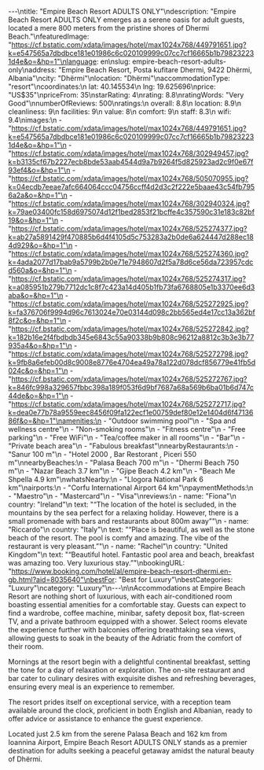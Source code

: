 ---\ntitle: "Empire Beach Resort ADULTS ONLY"\ndescription: "Empire Beach Resort ADULTS ONLY emerges as a serene oasis for adult guests, located a mere 800 meters from the pristine shores of Dhermi Beach."\nfeaturedImage: "https://cf.bstatic.com/xdata/images/hotel/max1024x768/449791651.jpg?k=e547565a7dbdbce181e01986c6c020109999c07cc7cf16665b1b798232231d4e&o=&hp=1"\nlanguage: en\nslug: empire-beach-resort-adults-only\naddress: "Empire Beach Resort, Posta kufitare Dhermi, 9422 Dhërmi, Albania"\ncity: "Dhërmi"\nlocation: "Dhërmi"\naccommodationType: "resort"\ncoordinates:\n  lat: 40.145534\n  lng: 19.625696\nprice: "US$35"\npriceFrom: 35\nstarRating: 4\nrating: 8.8\nratingWords: "Very Good"\nnumberOfReviews: 500\nratings:\n  overall: 8.8\n  location: 8.9\n  cleanliness: 9\n  facilities: 9\n  value: 8\n  comfort: 9\n  staff: 8.3\n  wifi: 9.4\nimages:\n  - "https://cf.bstatic.com/xdata/images/hotel/max1024x768/449791651.jpg?k=e547565a7dbdbce181e01986c6c020109999c07cc7cf16665b1b798232231d4e&o=&hp=1"\n  - "https://cf.bstatic.com/xdata/images/hotel/max1024x768/302949457.jpg?k=b3135cf67b2227ecb8bde53aab4544d9a7b9264f5d825923ad2c9f0e67f93ef4&o=&hp=1"\n  - "https://cf.bstatic.com/xdata/images/hotel/max1024x768/505070955.jpg?k=04ecdb7eeae7afc664064ccc04756ccff4d2d3c2f222e5baae43c54fb7956a2a&o=&hp=1"\n  - "https://cf.bstatic.com/xdata/images/hotel/max1024x768/302940324.jpg?k=79ae03400fc158d6975074d12f1bed2853f21bcffe4c357590c31e183c82bf19&o=&hp=1"\n  - "https://cf.bstatic.com/xdata/images/hotel/max1024x768/525274377.jpg?k=ab27a5891429f470885b6d4f4105d5c753283a2b0de6a624447d288ec184d929&o=&hp=1"\n  - "https://cf.bstatic.com/xdata/images/hotel/max1024x768/525274360.jpg?k=4ada2077d17bab9a5799b2b0e71e7948607d2f5a78d6ce56da723957cdcd560a&o=&hp=1"\n  - "https://cf.bstatic.com/xdata/images/hotel/max1024x768/525274317.jpg?k=a085951b279b7712dc1c8f7c423a14d405b1fb73fa6768805e1b3370ee6d3aba&o=&hp=1"\n  - "https://cf.bstatic.com/xdata/images/hotel/max1024x768/525272925.jpg?k=fa376706f9994d96c7613024e70e03144d098c2bb565ed4e17cc13a362bf8f2c&o=&hp=1"\n  - "https://cf.bstatic.com/xdata/images/hotel/max1024x768/525272842.jpg?k=182b16e2f4fbdbdb345e6843c55a90338b9b808c96212a8812c3b3e3b77935a4&o=&hp=1"\n  - "https://cf.bstatic.com/xdata/images/hotel/max1024x768/525272798.jpg?k=9fb8a6efeb00d8c9008e8776e4704ea49a78a122d078dcf856779e41fb5d024c&o=&hp=1"\n  - "https://cf.bstatic.com/xdata/images/hotel/max1024x768/525272767.jpg?k=846fc998a329657fbbc398a189f053f6d9bf7687a68a569b6ba01b6d747c44de&o=&hp=1"\n  - "https://cf.bstatic.com/xdata/images/hotel/max1024x768/525272717.jpg?k=dea0e77b78a9559eec8456f09fa122ecf1e00759def80e12e1404d6f4713686f&o=&hp=1"\namenities:\n  - "Outdoor swimming pool"\n  - "Spa and wellness centre"\n  - "Non-smoking rooms"\n  - "Fitness centre"\n  - "Free parking"\n  - "Free WiFi"\n  - "Tea/coffee maker in all rooms"\n  - "Bar"\n  - "Private beach area"\n  - "Fabulous breakfast"\nnearbyRestaurants:\n  - "Sanur 100 m"\n  - "Hotel 2000 , Bar Restorant , Piceri 550 m"\nnearbyBeaches:\n  - "Palasa Beach 700 m"\n  - "Dhermi Beach 750 m"\n  - "Nazar Beach 3.7 km"\n  - "Gjipe Beach 4.2 km"\n  - "Beach Me Shpella 4.9 km"\nwhatsNearby:\n  - "Llogora National Park 6 km"\nairports:\n  - "Corfu International Airport 64 km"\npaymentMethods:\n  - "Maestro"\n  - "Mastercard"\n  - "Visa"\nreviews:\n  - name: "Fiona"\n    country: "Ireland"\n    text: "“The location of the hotel is secluded, in the mountains by the sea perfect for a relaxing holiday. However, there is a small promenade with bars and restaurants about 800m away”"\n  - name: "Riccardo"\n    country: "Italy"\n    text: "“Place is beautiful, as well as the stone beach of the resort. The pool is comfy and amazing. The vibe of the restaurant is very pleasant.”"\n  - name: "Rachel"\n    country: "United Kingdom"\n    text: "“Beautiful hotel. Fantastic pool area and beach, breakfast was amazing too. Very luxurious stay.”"\nbookingURL: "https://www.booking.com/hotel/al/empire-beach-resort-dhermi.en-gb.html?aid=8035640"\nbestFor: "Best for Luxury"\nbestCategories: "Luxury"\ncategory: "Luxury"\n---\n\nAccommodations at Empire Beach Resort are nothing short of luxurious, with each air-conditioned room boasting essential amenities for a comfortable stay. Guests can expect to find a wardrobe, coffee machine, minibar, safety deposit box, flat-screen TV, and a private bathroom equipped with a shower. Select rooms elevate the experience further with balconies offering breathtaking sea views, allowing guests to soak in the beauty of the Adriatic from the comfort of their room.

Mornings at the resort begin with a delightful continental breakfast, setting the tone for a day of relaxation or exploration. The on-site restaurant and bar cater to culinary desires with exquisite dishes and refreshing beverages, ensuring every meal is an experience to remember.

The resort prides itself on exceptional service, with a reception team available around the clock, proficient in both English and Albanian, ready to offer advice or assistance to enhance the guest experience.

Located just 2.5 km from the serene Palasa Beach and 162 km from Ioannina Airport, Empire Beach Resort ADULTS ONLY stands as a premier destination for adults seeking a peaceful getaway amidst the natural beauty of Dhërmi.